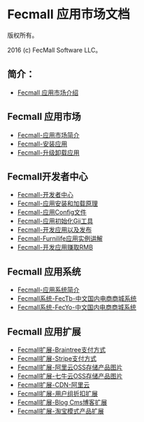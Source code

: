Fecmall 应用市场文档
===============================

版权所有。

2016 (c) FecMall Software LLC。

简介：
---------
*  [Fecmall 应用市场介绍](fecmall_addons_about.md)


Fecmall 应用市场
--------------------

*  [Fecmall-应用市场简介](fecmall-addons.md)
*  [Fecmall-安装应用](fecmall-addons-install.md)
*  [Fecmall-升级卸载应用](fecmall-addons-upgrade-uninstall.md)


Fecmall开发者中心
----------------

*  [Fecmall-开发者中心](fecmall-addons-developer-center.md)
*  [Fecmall-应用安装和加载原理](fecmall-addons-developer.md)
*  [Fecmall-应用Config文件](fecmall-addons-developer-config-example.md)
*  [Fecmall-应用初始化Gii工具](fecmall-addons-developer-init-tools.md)
*  [Fecmall-开发应用以及发布](fecmall-addons-developer-add.md)
*  [Fecmall-Furnilife应用实例讲解](fecmall-addons-developer-furnilife-example.md)
*  [Fecmall-开发应用赚取RMB](fecmall-addons-developer-earn-rmb.md)



Fecmall 应用系统
--------------------

*  [Fecmall-应用系统简介](fecmall-addons-system-about.md)
*  [Fecmall系统-FecTb-中文国内电商商城系统](fecmall-addons-system-cn-h5.md)
*  [Fecmall系统-FecYo-中文国内电商商城系统](fecmall-addons-system-fecyo-cn-h5.md)


Fecmall 应用扩展
--------------------

*  [Fecmall扩展-Braintree支付方式](fecmall-addons-system-braintree-payment.md)
*  [Fecmall扩展-Stripe支付方式](fecmall-addons-system-stripe-payment.md)
*  [Fecmall扩展-阿里云OSS存储产品图片](fecmall-addons-alioss-product-image.md)
*  [Fecmall扩展-七牛云OSS存储产品图片](fecmall-addons-qiniuoss-product-image.md)
*  [Fecmall扩展-CDN-阿里云](fecmall-addons-cdn-alicdn.md)
*  [Fecmall扩展-用户组折扣扩展](fecmall-addons-customer-group.md)
*  [Fecmall扩展-Blog Cms博客扩展](fecmall-addons-cms-blog.md)
*  [Fecmall扩展-淘宝模式产品扩展](fecmall-addons-taobao-product.md)


